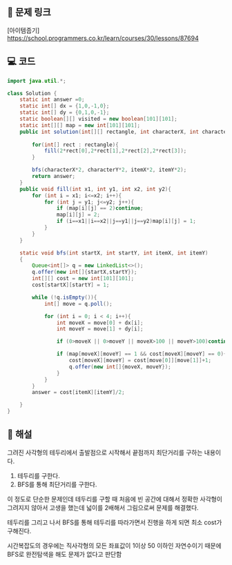 ## 🔗 문제 링크
[아이템줍기]
https://school.programmers.co.kr/learn/courses/30/lessons/87694

## 💻 코드
```java
import java.util.*;

class Solution {
    static int answer =0;
    static int[] dx = {1,0,-1,0};
    static int[] dy = {0,1,0,-1};
    static boolean[][] visited = new boolean[101][101];
    static int[][] map = new int[101][101];
    public int solution(int[][] rectangle, int characterX, int characterY, int itemX, int itemY) {
        
        for(int[] rect : rectangle){
            fill(2*rect[0],2*rect[1],2*rect[2],2*rect[3]);
        }

        bfs(characterX*2, characterY*2, itemX*2, itemY*2);
        return answer;
    }
    public void fill(int x1, int y1, int x2, int y2){
        for (int i = x1; i<=x2; i++){
            for (int j = y1; j<=y2; j++){
                if (map[i][j] == 2)continue;
                map[i][j] = 2;
                if (i==x1||i==x2||j==y1||j==y2)map[i][j] = 1;
            }
        }
    }

    static void bfs(int startX, int startY, int itemX, int itemY)
    {
        Queue<int[]> q = new LinkedList<>();
        q.offer(new int[]{startX,startY});
        int[][] cost = new int[101][101];
        cost[startX][startY] = 1;

        while (!q.isEmpty()){
            int[] move = q.poll();

            for (int i = 0; i < 4; i++){
                int moveX = move[0] + dx[i];
                int moveY = move[1] + dy[i];

                if (0>moveX || 0>moveY || moveX>100 || moveY>100)continue;

                if (map[moveX][moveY] == 1 && cost[moveX][moveY] == 0){
                    cost[moveX][moveY] = cost[move[0]][move[1]]+1;
                    q.offer(new int[]{moveX, moveY});
                }
            }
        }
        answer = cost[itemX][itemY]/2;

    }
}
```

## 📝 해설


그려진 사각형의 테두리에서 출발점으로 시작해서 끝점까지 최단거리를 구하는 내용이다.

1. 테두리를 구한다.
2. BFS를 통해 최단거리를 구한다.

이 정도로 단순한 문제인데 테두리를 구할 때 처음에 빈 공간에 대해서 정확한 사각형이 그려지지 않아서
고생을 했는데 넓이를 2배해서 그림으로써 문제를 해결했다.

테두리를 그리고 나서 BFS를 통해 테두리를 따라가면서 진행을 하게 되면 최소 cost가 구해진다.

시간복잡도의 경우에는 직사각형의 모든 좌표값이 1이상 50 이하인 자연수이기 때문에 BFS로 완전탐색을 해도 문제가 없다고 판단함




